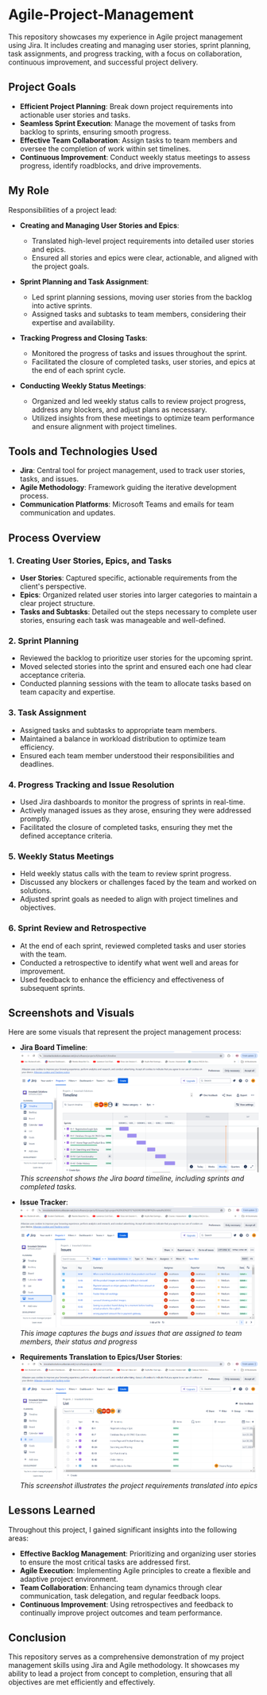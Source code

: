 # Agile-Project-Management
This repository showcases my experience in Agile project management using Jira. It includes creating and managing user stories, sprint planning, task assignments, and progress tracking, with a focus on collaboration, continuous improvement, and successful project delivery.

## Project Goals

- **Efficient Project Planning**: Break down project requirements into actionable user stories and tasks.
- **Seamless Sprint Execution**: Manage the movement of tasks from backlog to sprints, ensuring smooth progress.
- **Effective Team Collaboration**: Assign tasks to team members and oversee the completion of work within set timelines.
- **Continuous Improvement**: Conduct weekly status meetings to assess progress, identify roadblocks, and drive improvements.

## My Role

Responsibilities of a project lead:

- **Creating and Managing User Stories and Epics**: 
  - Translated high-level project requirements into detailed user stories and epics.
  - Ensured all stories and epics were clear, actionable, and aligned with the project goals.

- **Sprint Planning and Task Assignment**: 
  - Led sprint planning sessions, moving user stories from the backlog into active sprints.
  - Assigned tasks and subtasks to team members, considering their expertise and availability.

- **Tracking Progress and Closing Tasks**: 
  - Monitored the progress of tasks and issues throughout the sprint.
  - Facilitated the closure of completed tasks, user stories, and epics at the end of each sprint cycle.

- **Conducting Weekly Status Meetings**: 
  - Organized and led weekly status calls to review project progress, address any blockers, and adjust plans as necessary.
  - Utilized insights from these meetings to optimize team performance and ensure alignment with project timelines.

## Tools and Technologies Used

- **Jira**: Central tool for project management, used to track user stories, tasks, and issues.
- **Agile Methodology**: Framework guiding the iterative development process.
- **Communication Platforms**: Microsoft Teams and emails for team communication and updates.

## Process Overview

### 1. **Creating User Stories, Epics, and Tasks**
   - **User Stories**: Captured specific, actionable requirements from the client's perspective.
   - **Epics**: Organized related user stories into larger categories to maintain a clear project structure.
   - **Tasks and Subtasks**: Detailed out the steps necessary to complete user stories, ensuring each task was manageable and well-defined.

### 2. **Sprint Planning**
   - Reviewed the backlog to prioritize user stories for the upcoming sprint.
   - Moved selected stories into the sprint and ensured each one had clear acceptance criteria.
   - Conducted planning sessions with the team to allocate tasks based on team capacity and expertise.

### 3. **Task Assignment**
   - Assigned tasks and subtasks to appropriate team members.
   - Maintained a balance in workload distribution to optimize team efficiency.
   - Ensured each team member understood their responsibilities and deadlines.

### 4. **Progress Tracking and Issue Resolution**
   - Used Jira dashboards to monitor the progress of sprints in real-time.
   - Actively managed issues as they arose, ensuring they were addressed promptly.
   - Facilitated the closure of completed tasks, ensuring they met the defined acceptance criteria.

### 5. **Weekly Status Meetings**
   - Held weekly status calls with the team to review sprint progress.
   - Discussed any blockers or challenges faced by the team and worked on solutions.
   - Adjusted sprint goals as needed to align with project timelines and objectives.

### 6. **Sprint Review and Retrospective**
   - At the end of each sprint, reviewed completed tasks and user stories with the team.
   - Conducted a retrospective to identify what went well and areas for improvement.
   - Used feedback to enhance the efficiency and effectiveness of subsequent sprints.

## Screenshots and Visuals

Here are some visuals that represent the project management process:

- **Jira Board Timeline**: ![Jira Board Timeline](screenshots/JiraBoard_Timeline.png)
  *This screenshot shows the Jira board timeline, including sprints and completed tasks.*

- **Issue Tracker**: ![Issue Tracker](screenshots/JiraBoard_IssueTracker.png)
  *This image captures the bugs and issues that are assigned to team members, their status and progress*

- **Requirements Translation to Epics/User Stories**: ![Task Progress](screenshots/ProjectRequirementsBreakdown.png)
  *This screenshot illustrates the project requirements translated into epics*

## Lessons Learned

Throughout this project, I gained significant insights into the following areas:

- **Effective Backlog Management**: Prioritizing and organizing user stories to ensure the most critical tasks are addressed first.
- **Agile Execution**: Implementing Agile principles to create a flexible and adaptive project environment.
- **Team Collaboration**: Enhancing team dynamics through clear communication, task delegation, and regular feedback loops.
- **Continuous Improvement**: Using retrospectives and feedback to continually improve project outcomes and team performance.

## Conclusion

This repository serves as a comprehensive demonstration of my project management skills using Jira and Agile methodology. It showcases my ability to lead a project from concept to completion, ensuring that all objectives are met efficiently and effectively.



